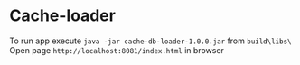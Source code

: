 # Cache-loader
To run app execute `java -jar cache-db-loader-1.0.0.jar` from `build\libs\`\
Open page `http://localhost:8081/index.html` in browser  
